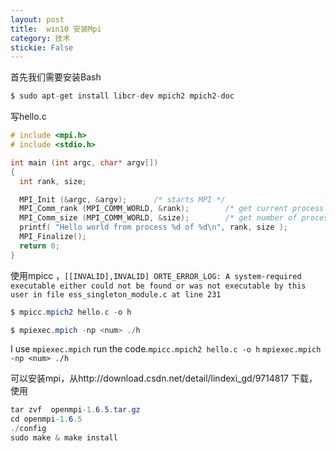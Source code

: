 ```yaml
---
layout: post
title:  win10 安装Mpi 
category: 技术 
stickie: False
---
```


<!--more-->

<div id="toc"></div>

首先我们需要安装Bash

		

```csharp
$ sudo apt-get install libcr-dev mpich2 mpich2-doc


```

写hello.c
		

```c
# include <mpi.h>
# include <stdio.h>

int main (int argc, char* argv[])
{
  int rank, size;

  MPI_Init (&argc, &argv);      /* starts MPI */
  MPI_Comm_rank (MPI_COMM_WORLD, &rank);        /* get current process id */
  MPI_Comm_size (MPI_COMM_WORLD, &size);        /* get number of processes */
  printf( "Hello world from process %d of %d\n", rank, size );
  MPI_Finalize();
  return 0;
}

```

使用mpicc ，`[[INVALID],INVALID] ORTE_ERROR_LOG: A system-required executable either could not be found or was not executable by this user in file ess_singleton_module.c at line 231`

		

```csharp
$ mpicc.mpich2 hello.c -o h

$ mpiexec.mpich -np <num> ./h
```

I use `mpiexec.mpich` run the code.`mpicc.mpich2 hello.c -o h` `mpiexec.mpich -np <num> ./h`

可以安装mpi，从http://download.csdn.net/detail/lindexi_gd/9714817 下载，使用
    

```csharp
tar zvf  openmpi-1.6.5.tar.gz  
cd openmpi-1.6.5
./config
sudo make & make install

```




